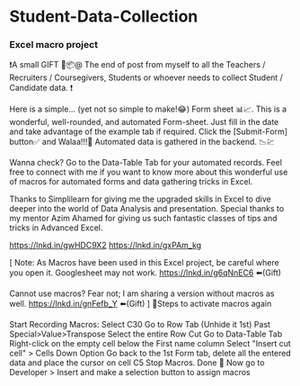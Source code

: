 # Student-Data-Collection
### Excel macro project

❗A small GIFT 🎁📦@ The end of post
from myself to all the Teachers / Recruiters / Coursegivers, Students or whoever needs to collect Student / Candidate data. ❗

Here is a simple... (yet not so simple to make!😂) Form sheet 📊📈.
This is a wonderful, well-rounded, and automated Form-sheet.
Just fill in the date and take advantage of the example tab if required.
Click the [Submit-Form] button✅ and Walaa!!!🎇 Automated data is gathered in the backend. 📉💹

Wanna check? Go to the Data-Table Tab for your automated records.
Feel free to connect‍‍‍‍‍‍‍ with me if you want to know more about this wonderful use of macros for automated forms and data gathering tricks in Excel.

Thanks to Simplilearn for giving me the upgraded skills in Excel to dive deeper into the world of Data Analysis and presentation. Special thanks to my mentor Azim Ahamed for giving us such fantastic classes of tips and tricks in Advanced Excel.

https://lnkd.in/gwHDC9X2
https://lnkd.in/gxPAm_kg

[
Note: As Macros have been used in this Excel project, be careful where you open it. Googlesheet may not work.
https://lnkd.in/g6qNnEC6 ⬅️(Gift)

Cannot use macros? Fear not; I am sharing a version without macros as well.
https://lnkd.in/gnFefb_Y ⬅️(Gift)
]
🤠Steps to activate macros again

Start Recording Macros: Select C30
Go to Row Tab (Unhide it 1st) Past Special>Value>Transpose
Select the entire Row Cut
Go to Data-Table Tab
Right-click on the empty cell below the First name column
Select "Insert cut cell" > Cells Down Option
Go back to the 1st Form tab, delete all the entered data and place the cursor on cell C5
Stop Macros. Done 🎇
Now go to Developer > Insert and make a selection button to assign macros
